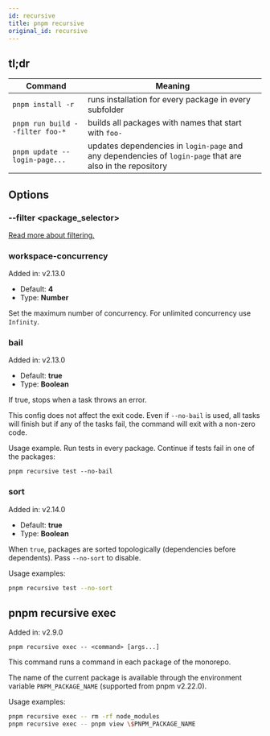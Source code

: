 ```yaml
---
id: recursive
title: pnpm recursive
original_id: recursive
---
```


## tl;dr

| Command                         | Meaning                                                                                                   |
| ------------------------------- | --------------------------------------------------------------------------------------------------------- |
| `pnpm install -r`               | runs installation for every package in every subfolder                                                    |
| `pnpm run build --filter foo-*` | builds all packages with names that start with `foo-`                                                     |
| `pnpm update -- login-page...`  | updates dependencies in `login-page` and any dependencies of `login-page` that are also in the repository |

## Options

### --filter \<package_selector>

[Read more about filtering.](../filtering.md)

### workspace-concurrency

Added in: v2.13.0

- Default: **4**
- Type: **Number**

Set the maximum number of concurrency. For unlimited concurrency use `Infinity`.

### bail

Added in: v2.13.0

- Default: **true**
- Type: **Boolean**

If true, stops when a task throws an error.

This config does not affect the exit code.
Even if `--no-bail` is used, all tasks will finish but if any of the tasks fail, the
command will exit with a non-zero code.

Usage example. Run tests in every package. Continue if tests fail in one of the packages:

```
pnpm recursive test --no-bail
```

### sort

Added in: v2.14.0

- Default: **true**
- Type: **Boolean**

When `true`, packages are sorted topologically (dependencies before dependents). Pass `--no-sort` to disable.

Usage examples:

```sh
pnpm recursive test --no-sort
```

## pnpm recursive exec

Added in: v2.9.0

```test
pnpm recursive exec -- <command> [args...]
```

This command runs a command in each package of the monorepo.

The name of the current package is available through the environment variable `PNPM_PACKAGE_NAME` (supported from pnpm v2.22.0).

Usage examples:

```sh
pnpm recursive exec -- rm -rf node_modules
pnpm recursive exec -- pnpm view \$PNPM_PACKAGE_NAME
```
